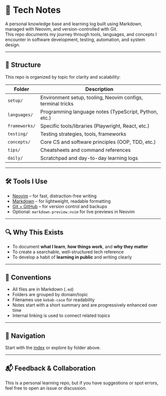 # 🧠 Tech Notes

A personal knowledge base and learning log built using Markdown, managed with Neovim, and version-controlled with Git.  
This repo documents my journey through tools, languages, and concepts I encounter in software development, testing, automation, and system design.

---

## 📁 Structure

This repo is organized by topic for clarity and scalability:

| Folder         | Description                                                 |
|----------------|-------------------------------------------------------------|
| `setup/`       | Environment setup, tooling, Neovim configs, terminal tricks |
| `languages/`   | Programming language notes (TypeScript, Python, etc.)       |
| `frameworks/`  | Specific tools/libraries (Playwright, React, etc.)          |
| `testing/`     | Testing strategies, tools, frameworks                        |
| `concepts/`    | Core CS and software principles (OOP, TDD, etc.)            |
| `tips/`        | Cheatsheets and command references                          |
| `daily/`       | Scratchpad and day-to-day learning logs                     |

---

## 🛠 Tools I Use

- [Neovim](https://neovim.io/) – for fast, distraction-free writing
- [Markdown](https://www.markdownguide.org/) – for lightweight, readable formatting
- [Git + GitHub](https://github.com/) – for version control and backups
- Optional: `markdown-preview.nvim` for live previews in Neovim

---

## 🔍 Why This Exists

- To document **what I learn**, **how things work**, and **why they matter**
- To create a searchable, well-structured tech reference
- To develop a habit of **learning in public** and writing clearly

---

## 📌 Conventions

- All files are in Markdown (`.md`)
- Folders are grouped by domain/topic
- Filenames use `kebab-case` for readability
- Notes start with a short summary and are progressively enhanced over time
- Internal linking is used to connect related topics

---

## 🧭 Navigation

Start with the [index](./index.md) or explore by folder above.

---

## 📬 Feedback & Collaboration

This is a personal learning repo, but if you have suggestions or spot errors, feel free to open an issue or discussion.


